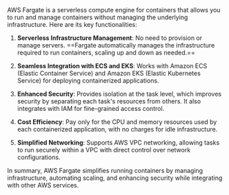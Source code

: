 AWS Fargate is a serverless compute engine for containers that allows you to run and manage containers without managing the underlying infrastructure. Here are its key functionalities:

1. **Serverless Infrastructure Management**: No need to provision or manage servers. ==Fargate automatically manages the infrastructure required to run containers, scaling up and down as needed.==

2. **Seamless Integration with ECS and EKS**: Works with Amazon ECS (Elastic Container Service) and Amazon EKS (Elastic Kubernetes Service) for deploying containerized applications.

4. **Enhanced Security**: Provides isolation at the task level, which improves security by separating each task's resources from others. It also integrates with IAM for fine-grained access control.

5. **Cost Efficiency**: Pay only for the CPU and memory resources used by each containerized application, with no charges for idle infrastructure.

6. **Simplified Networking**: Supports AWS VPC networking, allowing tasks to run securely within a VPC with direct control over network configurations.

In summary, AWS Fargate simplifies running containers by managing infrastructure, automating scaling, and enhancing security while integrating with other AWS services.